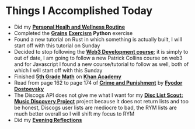# Things I Accomplished Today

- Did my **[Personal Healh and Wellness Routine](../../../routines/personal-health-and-wellness-routine-2024-week-3.md)**
- Completed the **[Grains](https://exercism.org/tracks/python/exercises/grains)** **[Exercism](https://exercism.org)** **Python** exercise
- Found a new tutorial on Rust in which something is actually built, I will start off with this tutorial on Sunday
- Decided to stop following the **[Web3 Development course](https://www.youtube.com/watch?v=gyMwXuJrbJQ)**; it is simply to out of date, I am going to follow a new Patrick Collins course on web3 and for Javascript I found a new course/tutorial to follow as well, both of which I will start off with this Sunday
- Finished **[5th Grade Math](https://www.khanacademy.org/math/cc-fifth-grade-math)** on **[Khan Academy](https://www.khanacademy.org)**
- Read from page 162 to page 174 of **[Crime and Punishment](https://www.goodreads.com/book/show/7144.Crime_and_Punishment)** by **[Fyodor Dostoevsky](https://www.goodreads.com/author/show/3137322.Fyodor_Dostoevsky)**
- The Discogs API does not give me what I want for my **[Disc List Scout: Music Discovery Project](https://github.com/evorhard/Disc-List-Scout--Music-Discovery)** project because it does not return lists and too be honest, Discogs user lists are mediocre to bad, the RYM lists are much better overall so I will shift my focus to RYM
- Did my **[Evening Reflections](../../../routines/evening-reflections.md)**
